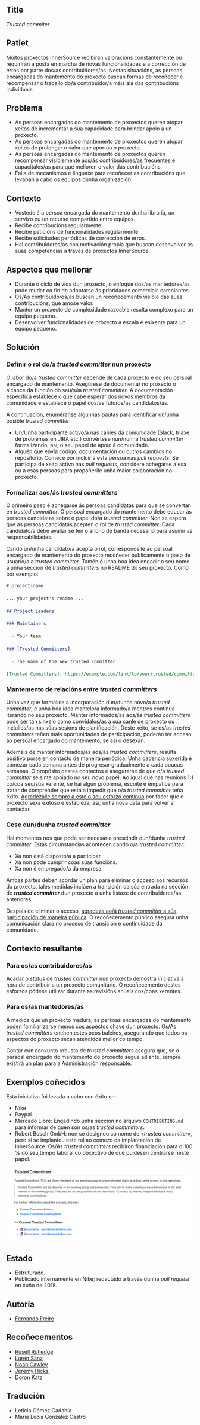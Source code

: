 ## Title

*Trusted commiter*

## Patlet

Moitos proxectos InnerSource recibirán valoracións constantemente ou requirirán a posta en marcha de novas funcionalidades e a corrección de erros por parte dos/as contribuidores/as.
Nestas situacións, as persoas encargadas do mantemento do proxecto buscan formas de recoñecer e recompensar o traballo do/a contribuidor/a máis alá das contribucións individuais.

## Problema

- As persoas encargadas do mantemento de proxectos queren atopar xeitos de incrementar a súa capacidade para brindar apoio a un proxecto.
- As persoas encargadas do mantemento de proxectos queren atopar xeitos de prolongar o valor que aportou o proxecto.
- As persoas encargadas do mantemento de proxectos queren recompensar visiblemente aos/ás contribuidores/as frecuentes e capacitalos/as para que melloren o valor das contribucións.
- Falla de mecanismos e linguaxe para recoñecer as contribucións que levaban a cabo os equipos dunha organización.

## Contexto

- Vostede é a persoa encargada do mantemento dunha libraría, un servizo ou un recurso compartido entre equipos.
- Recibe contribucións regularmente.
- Recibe peticións de funcionalidades regularmente.
- Recibe solicitudes periódicas de corrección de erros.
- Hai contribuidores/as con motivación propia que buscan desenvolver as súas competencias a través de proxectos InnerSource.

## Aspectos que mellorar

- Durante o ciclo de vida dun proxecto, o enfoque dos/as mantedores/as pode mudar co fin de adaptarse ás prioridades comerciais cambiantes.
- Os/As contribuidores/as buscan un recoñecemento visible das súas contribucións, que amose valor.
- Manter un proxecto de complexidade razoable resulta complexo para un equipo pequeno.
- Desenvolver funcionalidades de proxecto a escala é esixente para un equipo pequeno.

## Solución

### Definir o rol do/a *trusted committer* nun proxecto

O labor do/a *trusted committer* depende de cada proxecto e do seu persoal encargado de mantemento. Asegúrese de documentar no proxecto o alcance da función do seu/súa *trusted committer*. A documentación específica establece o que cabe esperar dos novos membros da comunidade e establece o papel dos/as futuros/as candidatos/as.

A continuación, enuméranse algunhas pautas para identificar un/unha posible *trusted committer*:

- Un/Unha participante activo/a nas canles da comunidade (Slack, triaxe de problemas en JIRA etc.) convértese nun/nunha *trusted committer* formalizando, así, o seu papel de apoio á comunidade.
- Alguén que envía código, documentación ou outros cambios no repositorio. Comece por incluír a esta persoa nas *pull requests*. Se participa de xeito activo nas *pull requests*, considere achegarse a esa ou a esas persoas para propoñerlle unha maior colaboración no proxecto.

### Formalizar aos/ás *trusted committers*

O primeiro paso é achegarse ás persoas candidatas para que se convertan en *trusted committer*. O persoal encargado do mantemento debe educar ás persoas candidatas sobre o papel do/a *trusted committer*. Non se espera que as persoas candidatas acepten o rol de *trusted committer*. Cada candidato/a debe avaliar se ten o ancho de banda necesario para asumir as responsabilidades.

Cando un/unha candidato/a acepta o rol, correspóndelle ao persoal encargado de mantemento do proxecto recoñecer publicamente o paso de usuario/a a *trusted committer*. Tamén é unha boa idea engadir o seu nome a unha sección de *trusted committers* no README do seu proxecto. Como por exemplo:

```markdown
# project-name

... your project's readme ...

## Project Leaders

### Maintainers

  - Your team

### [Trusted Committers]

  - The name of the new trusted committer

[Trusted Committers]: https://example.com/link/to/your/trusted/committer/documentation.md
```

### Mantemento de relacións entre *trusted committers*

Unha vez que formalice a incorporación dun/dunha novo/a *trusted committer*, é unha boa idea mantelo/a informado/a mentres continúa iterando no seu proxecto. Manter informados/as aos/ás *trusted committers* pode ser tan sinxelo como convidalos/as á súa canle de proxecto ou incluílos/as nas súas sesións de planificación. Deste xeito, se os/as *trusted committers* teñen máis oportunidades de participación, poderán ter acceso ao persoal encargado do mantemento, se así o desexan.

Ademais de manter informados/as aos/ás *trusted committers*, resulta positivo pórse en contacto de maneira periódica. Unha cadencia suxerida é comezar cada semana antes de progresar gradualmente a cada poucas semanas. O propósito destes contactos é asegurarse de que o/a *trusted committer* se sinte apoiado no seu novo papel. Ao igual que nas reunións 1:1 co/coa seu/súa xerente, se hai algún problema, escoite e empatice para tratar de comprender que está a impedir que o/a *trusted committer* teña éxito. [Agradézalle sempre a este o seu esforzo continuo](./praise-participants.md) por facer que o proxecto sexa exitoso e estableza, así, unha nova data para volver a contactar.

### Cese dun/dunha *trusted committer*

Hai momentos nos que pode ser necesario prescindir dun/dunha *trusted committer*. Estas circunstancias acontecen cando o/a *trusted committer*:

- Xa non está disposto/a a participar.
- Xa non pode cumprir coas súas funcións.
- Xa non é empregado/a da empresa.

Ambas partes deben acordar un plan para eliminar o acceso aos recursos do proxecto, tales medidas inclúen a transición da súa entrada na sección de ***trusted committer*** dun proxecto a unha listaxe de contribuidores/as anteriores.

Despois de eliminar o acceso, [agradeza ao/á *trusted committer* a súa participación de maneira pública](./praise-participants.md). O recoñecemento público asegura unha comunicación clara no proceso de transición e continuidade da comunidade.

## Contexto resultante

### Para os/as contribuidores/as

Acadar o *status* de *trusted committer* nun proxecto demostra iniciativa á hora de contribuír a un proxecto comunitario. O recoñecemento destes esforzos pódese utilizar durante as revisións anuais cos/coas xerentes.

### Para os/as mantedores/as

Á medida que un proxecto madura, as persoas encargadas do mantemento poden familiarizarse menos cos aspectos chave dun proxecto. Os/As *trusted committers* enchen estes ocos baleiros, asegurando que todos os aspectos do proxecto sexan atendidos mellor co tempo.

Contar cun conxunto robusto de *trusted committers* asegura que, se o persoal encargado do mantemento do proxecto segue adiante, sempre existirá un plan para a Administración responsable.

## Exemplos coñecidos

Esta iniciativa foi levada a cabo con éxito en:

- Nike
- Paypal
- Mercado Libre: Engadindo unha sección no arquivo `CONTRIBUTING.md` para informar de quen son os/as *trusted committers*.
- Robert Bosch GmbH: non se designou co nome de «*trusted committer*», pero si se implantou este rol ao comezo da implantación de InnerSource. Os/As *trusted committers* recibiron financiación para o 100 % do seu tempo laboral co obxectivo de que puidesen centrarse neste papel.

![Sección dos/as *trusted committers* en CONTRIBUTING.md de Mercado Libre](../../../assets/img/mercadolibre-trusted-committers.png)

## Estado

- Estruturado.
- Publicado internamente en Nike; redactado a través dunha *pull request* en xuño de 2018.

## Autoría

- [Fernando Freire](https://github.com/dogonthehorizon)

## Recoñecementos

- [Rusell Rutledge](https://github.com/rrrutledge)
- [Loren Sanz](https://github.com/mrsanz)
- [Noah Cawley](https://github.com/utanapishtim)
- [Jeremy Hicks](https://github.com/greatestusername)
- [Doron Katz](https://github.com/doronkatz)

## Tradución

- Leticia Gómez Cadahía
- María Lucía González Castro
